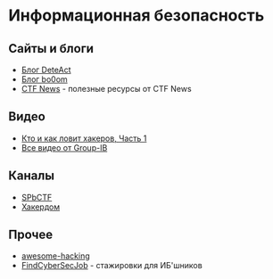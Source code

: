 # Информационная безопасность

## Сайты и блоги

- [Блог DeteAct](https://blog.deteact.com/ru)
- [Блог bo0om](https://bo0om.ru)
- [CTF News](https://ctfnews.ru/literature/) - полезные ресурсы от CTF News

## Видео

- [Кто и как ловит хакеров, Часть 1](https://youtu.be/Ii8Tm5vBgU0)
- [Все видео от Group-IB](https://www.youtube.com/playlist?list=PL8Fj6Tf1y_zm-rHIfTUPrEfD14ujfsvL-)

## Каналы

- [SPbCTF](https://www.youtube.com/@SPbCTF)
- [Хакердом](https://www.youtube.com/@Hackerdom)

## Прочее

- [awesome-hacking](https://github.com/hack-with-github/awesome-hacking/)
- [FindCyberSecJob](https://github.com/MiichaelKlimenko/FindCyberSecJob) - стажировки для ИБ'шников
